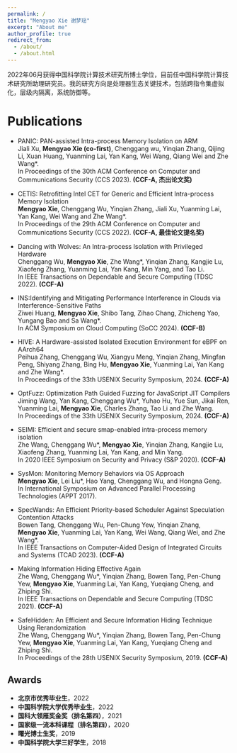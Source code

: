 ```yaml
---
permalink: /
title: "Mengyao Xie 谢梦瑶"
excerpt: "About me"
author_profile: true
redirect_from: 
  - /about/
  - /about.html
---
```


<!--
I am an Assistant Professor at The Institute of Computing Technology of the Chinese Academy of Sciences. My research interest is system security, including system defense, and security of the operating system.
-->
2022年06月获得中国科学院计算技术研究所博士学位，目前任中国科学院计算技术研究所助理研究员。我的研究方向是处理器生态关键技术，包括跨指令集虚拟化，层级内隔离，系统防御等。

Publications
======
* PANIC: PAN-assisted Intra-process Memory Isolation on ARM
<br>Jiali Xu, **Mengyao Xie (co-first)**, Chenggang wu, Yinqian Zhang, Qijing Li, Xuan Huang, Yuanming Lai, Yan Kang, Wei Wang, Qiang Wei and Zhe Wang*.
<br>In Proceedings of the 30th ACM Conference on Computer and Communications Security (CCS 2023). **(CCF-A, 杰出论文奖)**

* CETIS: Retrofitting Intel CET for Generic and Efficient Intra-process Memory Isolation
<br>**Mengyao Xie**, Chenggang Wu, Yinqian Zhang, Jiali Xu, Yuanming Lai, Yan Kang, Wei Wang and Zhe Wang*.
<br>In Proceedings of the 29th ACM Conference on Computer and Communications Security (CCS 2022). **(CCF-A, 最佳论文提名奖)**

* Dancing with Wolves: An Intra-process Isolation with Privileged Hardware
<br>Chenggang Wu, **Mengyao Xie**, Zhe Wang*, Yinqian Zhang, Kangjie Lu, Xiaofeng Zhang, Yuanming Lai, Yan Kang, Min Yang, and Tao Li.
<br>In IEEE Transactions on Dependable and Secure Computing (TDSC 2022). **(CCF-A)**

* INS:Identifying and Mitigating Performance Interference in Clouds via Interference-Sensitive Paths
<br>Ziwei Huang, **Mengyao Xie**, Shibo Tang, Zihao Chang, Zhicheng Yao, Yungang Bao and Sa Wang*.
<br>In ACM Symposium on Cloud Computing (SoCC 2024). **(CCF-B)**

* HIVE: A Hardware-assisted Isolated Execution Environment for eBPF on AArch64
<br>Peihua Zhang, Chenggang Wu, Xiangyu Meng, Yinqian Zhang, Mingfan Peng, Shiyang Zhang, Bing Hu, **Mengyao Xie**, Yuanming Lai, Yan Kang and Zhe Wang*.
<br>In Proceedings of the 33th USENIX Security Symposium, 2024. **(CCF-A)**

* OptFuzz: Optimization Path Guided Fuzzing for JavaScript JIT Compilers
<br>Jiming Wang, Yan Kang, Chenggang Wu*, Yuhao Hu, Yue Sun, Jikai Ren, Yuanming Lai, **Mengyao Xie**, Charles Zhang, Tao Li and Zhe Wang.
<br>In Proceedings of the 33th USENIX Security Symposium, 2024. **(CCF-A)**

* SEIMI: Efficient and secure smap-enabled intra-process memory isolation
<br>Zhe Wang, Chenggang Wu*, **Mengyao Xie**, Yinqian Zhang, Kangjie Lu, Xiaofeng Zhang, Yuanming Lai, Yan Kang, and Min Yang.
<br>In 2020 IEEE Symposium on Security and Privacy (S&P 2020). **(CCF-A)**

* SysMon: Monitoring Memory Behaviors via OS Approach
<br>**Mengyao Xie**, Lei Liu*, Hao Yang, Chenggang Wu, and Hongna Geng.
<br>In International Symposium on Advanced Parallel Processing Technologies (APPT 2017).

* SpecWands: An Efficient Priority-based Scheduler Against Speculation Contention Attacks
<br>Bowen Tang, Chenggang Wu, Pen-Chung Yew, Yinqian Zhang, **Mengyao Xie**, Yuanming Lai, Yan Kang, Wei Wang, Qiang Wei, and Zhe Wang*.
<br>In IEEE Transactions on Computer-Aided Design of Integrated Circuits and Systems (TCAD 2023). **(CCF-A)**

* Making Information Hiding Effective Again
<br>Zhe Wang, Chenggang Wu*, Yinqian Zhang, Bowen Tang, Pen-Chung Yew, **Mengyao Xie**, Yuanming Lai, Yan Kang, Yueqiang Cheng, and Zhiping Shi.
<br>In IEEE Transactions on Dependable and Secure Computing (TDSC 2021). **(CCF-A)**

* SafeHidden: An Efficient and Secure Information Hiding Technique Using Rerandomization
<br>Zhe Wang, Chenggang Wu*, Yinqian Zhang, Bowen Tang, Pen-Chung Yew, **Mengyao Xie**, Yuanming Lai, Yan Kang, Yueqiang Cheng and Zhiping Shi.
<br>In Proceedings of the 28th USENIX Security Symposium, 2019. **(CCF-A)**



Awards
------
<!--
* **Outstanding Graduate Scholarship** of Beijing, 2022
* **Outstanding Graduate Scholarship** of University of Chinese Academy of Sciences, 2022
* **Sugon Scholarship** for Ph.D. Candidates, 2019
* **Merit Student Award** in University of Chinese Aacademy of Sciences, 2018
-->
* **北京市优秀毕业生**，2022
* **中国科学院大学优秀毕业生**，2022
* **国科大领雁奖金奖（排名第四）**，2021
* **国家级一流本科课程（排名第四）**，2020
* **曙光博士生奖**，2019
* **中国科学院大学三好学生**，2018
